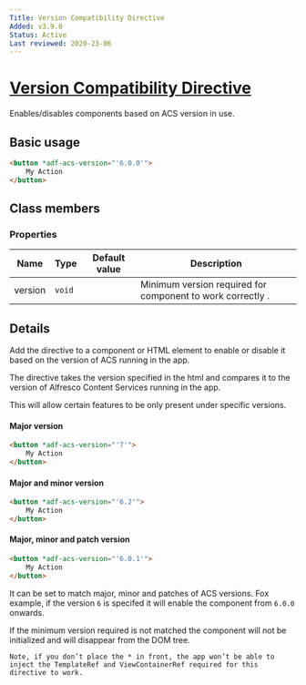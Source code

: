 ```yaml
---
Title: Version Compatibility Directive
Added: v3.9.0
Status: Active
Last reviewed: 2020-23-06
---
```


# [Version Compatibility Directive](../../../lib/core/directives/version-compatibility.directive.ts "Defined in version-compatibility.directive.ts")

Enables/disables components based on ACS version in use.

## Basic usage

```html
<button *adf-acs-version="'6.0.0'">
    My Action
</button>
```

## Class members

### Properties

| Name | Type | Default value | Description |
| --- | --- | --- | --- |
| version | `void` |  | Minimum version required for component to work correctly . |

## Details

Add the directive to a component or HTML element to enable or disable it based on the version of ACS running in the app.

The directive takes the version specified in the html and compares it to the version of Alfresco Content Services running in the app.

This will allow certain features to be only present under specific versions.

#### Major version

```html
<button *adf-acs-version="'7'">
    My Action
</button>
```

#### Major and minor version

```html
<button *adf-acs-version="'6.2'">
    My Action
</button>
```

#### Major, minor and patch version

```html
<button *adf-acs-version="'6.0.1'">
    My Action
</button>
```

It can be set to match major, minor and patches of ACS versions. Fox example, if the version `6` is specifed it will enable the component from `6.0.0` onwards.

If the minimum version required is not matched the component will not be initialized and will disappear from the DOM tree.

    Note, if you don’t place the * in front, the app won’t be able to inject the TemplateRef and ViewContainerRef required for this directive to work. 
